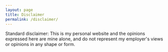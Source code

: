```yaml
---
layout: page
title: Disclaimer
permalink: /disclaimer/
---
```


Standard disclaimer: This is my personal website and the opinions expressed here are mine alone, and do not represent my employer's views or opinions in any shape or form.

